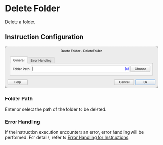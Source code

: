 # Delete Folder

Delete a folder.

## Instruction Configuration

![Delete Folder General Configuration Dialog](delete_folder_general_config.png)

### Folder Path

Enter or select the path of the folder to be deleted.

### Error Handling

If the instruction execution encounters an error, error handling will be performed. For details, refer to [Error Handling for Instructions](../../manual/error_handling.md).